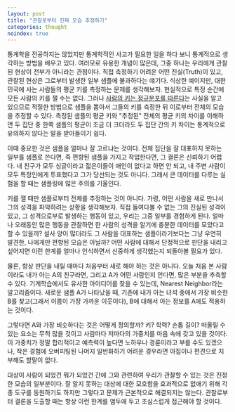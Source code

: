 ```yaml
---
layout: post
title: "관찰로부터 진짜 모습 추정하기"
categories: thought
noindex: true
---
```


통계학을 전공하지는 않았지만 통계학적인 사고가 필요한 일을 하다 보니 통계적으로 생각하는 방법을 배우고 있다. 여러모로 유용한 개념이 많은데, 그중 하나는 우리에게 관찰된 현상이 전부가 아니라는 관점이다. 직접 측정하기 어려운 어떤 진실(Truth)이 있고, 관찰된 현상은 그로부터 발생한 일부 샘플에 불과하다는 얘기다. 식상한 예이지만, 대한민국에 사는 사람들의 평균 키를 측정하는 문제를 생각해보자. 현실적으로 특정 순간에 모든 사람의 키를 잴 수는 없다. 그러나 [사람의 키는 정규분포를 따른다](http://www.johndcook.com/blog/2008/11/25/distribution-of-adult-heights/)는 사실을 알고 있으므로 적절한 방법으로 샘플을 뽑아서 그들의 키를 측정한 뒤 이로부터 전체의 모습을 추정할 수 있다. 측정된 샘플의 평균 키와 "추정된" 전체의 평균 키의 차이를 이해하면 두 집단 중 한쪽 샘플의 평균이 조금 더 크더라도 두 집단 간의 키 차이는 통계적으로 유의하지 않다는 말을 받아들이기 쉽다.

이때 중요한 것은 샘플을 얼마나 잘 고르냐는 것이다. 전체 집단을 잘 대표하지 못하는 일부를 샘플로 쓴다면, 즉 편향된 샘플을 가지고 작업한다면, 그 결론은 신뢰하기 어렵다. 내 친구가 모두 싱글이라고 젋은이들이 애인이 없다고 하면 안 되고, 내 주변 사람이 모두 특정인에게 투표했다고 그가 당선되는 것도 아니다. 그래서 큰 데이터를 다루는 실험을 할 때는 샘플링에 많은 주의를 기울인다.

키를 잴 때만 샘플로부터 전체를 추정하는 것이 아니다. 가령, 어떤 사람을 새로 만나서 그의 성격을 파악하려는 상황을 생각해보자. 직접 들여다볼 수 없는 그의 진실된 성격이 있고, 그 성격으로부로 발생하는 행동이 있고, 우리는 그중 일부를 경험하게 된다. 얼마나 오래동안 많은 행동을 관찰하면 한 사람의 성격을 알기에 충분한 데이터를 모았다고 할 수 있을까? 설사 양이 많더라도 그 사람을 대표하는 샘플이라기보다는 그냥 우연히 발견한, 나에게만 편향된 모습은 아닐까? 어떤 사람에 대해서 단정적으로 판단을 내리고 싶어지면 이런 한계를 얼마나 인식하면서 신중하게 생각했는지 되돌아볼 필요가 있다.

물론, 항상 판단을 내릴 때마다 처음부터 새로 해야 하는 것은 아니다. 오늘 처음 본 사람이라도 내가 아는 A의 친구라면, 그리고 A가 어떤 사람인지 안다면, 많은 부분을 추측할 수 있다. 기계학습에서도 유사한 아이디어를 찾을 수 있는데, Nearest Neighbor라는 알고리즘이다. 새로운 샘플 A가 나타났을 때, 기존에 내가 아는 녀석 중에서 가장 비슷한 B를 찾고(그래서 이름이 가장 가까운 이웃이다), B에 대해서 아는 정보를 A에도 적용하는 것이다.

그렇다면 A와 가장 비슷하다는 것은 어떻게 정의할까? 키? 학력? 손톱 길이? 떠올릴 수 있는 요소는 무척 많을 것이고 사람마다 저마다의 가중치를 마음 속에 갖고 있을 것이다. 이 가중치가 정말 합리적이고 예측력이 높다면 노하우나 경륜이라고 부를 수도 있겠으나, 작은 경험에 오버피팅된 나머지 일반화하기 어려운 경우라면 아집이나 편견으로 치부해도 할말이 없다.

대상이 사람이 되었건 뭐가 되었건 간에 그와 관련하여 우리가 관찰할 수 있는 것은 진정한 모습의 일부분이다. 잘 알지 못하는 대상에 대한 모호함을 효과적으로 없애기 위해 각종 도구를 동원하기도 하지만 그렇다고 문제가 근본적으로 해결되지는 않는다. 관찰로부터 결론을 도출할 때는 항상 이런 한계를 염두에 두고 조심스럽게 접근해야 할 것이다.